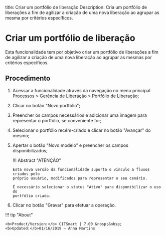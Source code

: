 title: Criar um portfólio de liberação
Description: Cria um portfólio de liberações a fim de agilizar a criação de uma nova liberação ao agrupar as mesma por critérios específicos.
# Criar um portfólio de liberação

Esta funcionalidade tem por objetivo criar um portfólio de liberações a fim de agilizar a criação
de uma nova liberação ao agrupar as mesmas por critérios específicos.

Procedimento
----------------

1.  Acessar a funcionalidade através da navegação no menu principal Processos \>
    Gerência de Liberação \> Portfólio de Liberação;

2.  Clicar no botão "Novo portfólio";

3.  Preencher os campos necessários e adicionar uma imagem para representar o
    portfólio, se conveniente for;

4.  Selecionar o portfólio recém-criado e clicar no botão "Avançar" do mesmo;

5.  Apertar o botão "Novo modelo" e preencher os campos disponibilizados;

    !!! Abstract "ATENÇÃO"

        Esta nova versão da funcionalidade suporta o vínculo a fluxos criados pelo
        próprio usuário, modificados para representar o seu cenário.  

        É necessário selecionar o status "Ativo" para disponibilizar o uso do
        portfólio criado.  

6.  Clicar no botão "Gravar" para efetuar a operação.


!!! tip "About"

    <b>Product/Version:</b> CITSmart | 7.00 &nbsp;&nbsp;
    <b>Updated:</b>01/16/2019 – Anna Martins


